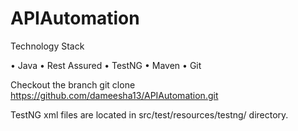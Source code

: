 # APIAutomation

Technology Stack

• Java
• Rest Assured
• TestNG
• Maven
• Git

Checkout the branch
      git clone https://github.com/dameesha13/APIAutomation.git

TestNG xml files are located in src/test/resources/testng/ directory.
